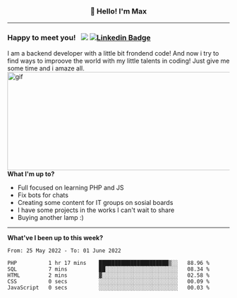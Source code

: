### <p align="center">👋 Hello! I'm Max</p>

--------

### Happy to meet you! &nbsp; ![](https://komarev.com/ghpvc/?username=romartiny) [![Linkedin Badge](https://img.shields.io/badge/-LinkedIn-0e76a8?style=flat-square&logo=Linkedin&logoColor=white)](https://www.linkedin.com/in/romartiny/)

I am a backend developer with a little bit frondend code! And now i try to find ways to improove the world with my little talents in coding! Just give me some time and i amaze all.
<img align="right" alt="gif" src="https://64.media.tumblr.com/e1c5da7500447ac51ab1661819d6f4b2/1a4296433cef4166-8b/s1280x1920/b8361cd88301da5372f86efff22d950c16dbed9b.gif" width="530" height="223" />

**What I'm up to?**

- Full focused on learning PHP and JS
- Fix bots for chats
- Creating some content for IT groups on sosial boards
- I have some projects in the works I can't wait to share
- Buying another lamp :) 

-------

**What've I been up to this week?** 

<!--START_SECTION:waka-->

```text
From: 25 May 2022 - To: 01 June 2022

PHP          1 hr 17 mins    ██████████████████████▒░░   88.96 %
SQL          7 mins          ██░░░░░░░░░░░░░░░░░░░░░░░   08.34 %
HTML         2 mins          ▓░░░░░░░░░░░░░░░░░░░░░░░░   02.58 %
CSS          0 secs          ░░░░░░░░░░░░░░░░░░░░░░░░░   00.09 %
JavaScript   0 secs          ░░░░░░░░░░░░░░░░░░░░░░░░░   00.03 %
```

<!--END_SECTION:waka-->

